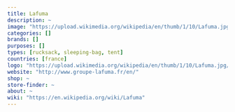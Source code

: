 ```yaml
---
title: Lafuma
description: ~
image: "https://upload.wikimedia.org/wikipedia/en/thumb/1/10/Lafuma.jpg/250px-Lafuma.jpg"
categories: []
brands: []
purposes: []
types: [rucksack, sleeping-bag, tent]
countries: [france]
logo: "https://upload.wikimedia.org/wikipedia/en/thumb/1/10/Lafuma.jpg/250px-Lafuma.jpg"
website: "http://www.groupe-lafuma.fr/en/"
shop: ~
store-finder: ~
about: ~
wiki: "https://en.wikipedia.org/wiki/Lafuma"
---
```

